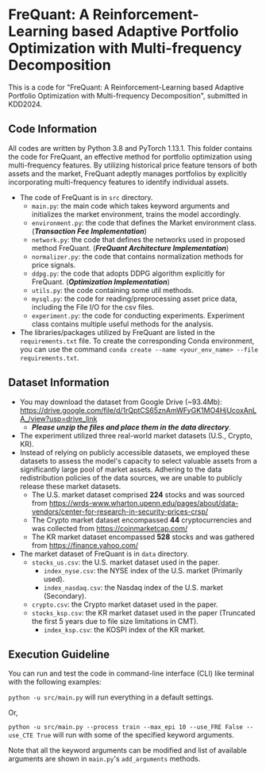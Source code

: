 # FreQuant: A Reinforcement-Learning based Adaptive Portfolio Optimization with Multi-frequency Decomposition
This is a code for "FreQuant: A Reinforcement-Learning based Adaptive Portfolio Optimization with Multi-frequency Decomposition", submitted in KDD2024.

## Code Information
All codes are written by Python 3.8 and PyTorch 1.13.1.
This folder contains the code for FreQuant, an effective method for portfolio optimization using multi-frequency features. By utilizing historical price feature tensors of both assets and the market, FreQuant adeptly manages portfolios by explicitly incorporating multi-frequency features to identify individual assets. 



* The code of FreQuant is in `src` directory.
    * `main.py`: the main code which takes keyword arguments and initializes the market environment, trains the model accordingly.
    * `environment.py`: the code that defines the Market environment class. (_**Transaction Fee Implementation**_)
    * `network.py`: the code that defines the networks used in proposed method FreQuant. (_**FreQuant Architecture Implementation**_)
    * `normalizer.py`: the code that contains normalization methods for price signals. 
    * `ddpg.py`: the code that adopts DDPG algorithm explicitly for FreQuant. (_**Optimization Implementation**_)
    * `utils.py`: the code containing some util methods.
    * `mysql.py`: the code for reading/preprocessing asset price data, including the File I/O for the csv files.
    * `experiment.py`: the code for conducting experiments. Experiment class contains multiple useful methods for the analysis.
* The libraries/packages utilized by FreQuant are listed in the `requirements.txt` file. To create the corresponding Conda environment, you can use the command `conda create --name <your_env_name> --file requirements.txt`.

## Dataset Information
* You may download the dataset from Google Drive (~93.4Mb): https://drive.google.com/file/d/1rQptCS65znAmWFyGK1MO4HjUcoxAnLA_/view?usp=drive_link
  * _**Please unzip the files and place them in the data directory**_.
* The experiment utilized three real-world market datasets (U.S., Crypto, KR). 
* Instead of relying on publicly accessible datasets, we employed these datasets to assess the model's capacity to select valuable assets from a significantly large pool of market assets. Adhering to the data redistribution policies of the data sources, we are unable to publicly release these market datasets. 
  * The U.S. market dataset comprised **224** stocks and was sourced from https://wrds-www.wharton.upenn.edu/pages/about/data-vendors/center-for-research-in-security-prices-crsp/
  * The Crypto market dataset encompassed **44** cryptocurrencies and was collected from https://coinmarketcap.com/
  * The KR market dataset encompassed **528** stocks and was gathered from https://finance.yahoo.com/
* The market dataset of FreQuant is in `data` directory.
  * `stocks_us.csv`: the U.S. market dataset used in the paper.
    * `index_nyse.csv`: the NYSE index of the U.S. market (Primarily used).
    * `index_nasdaq.csv`: the Nasdaq index of the U.S. market (Secondary).
  * `crypto.csv`: the Crypto market dataset used in the paper. 
  * `stocks_ksp.csv`: the KR market dataset used in the paper (Truncated the first 5 years due to file size limitations in CMT).
    * `index_ksp.csv`: the KOSPI index of the KR market.

  
## Execution Guideline
You can run and test the code in command-line interface (CLI) like terminal with the following examples:
   
   `python -u src/main.py` 
    will run everything in a default settings.

Or, 

   `python -u src/main.py --process train --max_epi 10 --use_FRE False --use_CTE True` will run with some of the specified keyword arguments.

Note that all the keyword arguments can be modified and list of available arguments are shown in `main.py`'s `add_arguments` methods. 

